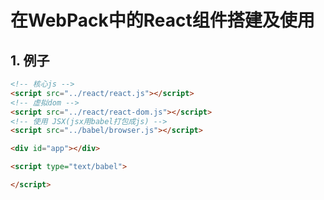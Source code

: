 # 在WebPack中的React组件搭建及使用
<ClientOnly>
  <Valine></Valine>
</ClientOnly>

## 1. 例子
```html
<!-- 核心js -->
<script src="../react/react.js"></script>
<!-- 虚拟dom -->
<script src="../react/react-dom.js"></script>
<!-- 使用 JSX(jsx用babel打包成js) -->
<script src="../babel/browser.js"></script>

<div id="app"></div>

<script type="text/babel">

</script>
```